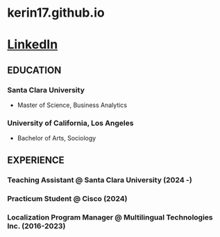 # kerin17.github.io
# [LinkedIn](https://www.linkedin.com/in/kerin-w-67445690/)

## EDUCATION
### Santa Clara University  
- Master of Science, Business Analytics

### University of California, Los Angeles
- Bachelor of Arts, Sociology

## EXPERIENCE
### Teaching Assistant @ Santa Clara University (2024 -)
### Practicum Student @ Cisco (2024)
### Localization Program Manager @ Multilingual Technologies Inc. (2016-2023)
